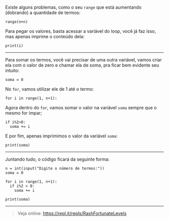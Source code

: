 Existe alguns problemas, como o seu `range` que está aumentando (dobrando) a quantidade de termos:

    range(n+n)

Para pegar os valores, basta acessar a variável do loop, você já faz isso, mas apenas imprime o conteúdo dela:

    print(i)


----------


Para somar os termos, você vai precisar de uma outra variável, vamos criar ela com o valor de zero e chamar ela de soma, pra ficar bem evidente seu intuito:

    soma = 0

No `for`, vamos utilizar ele de 1 até o termo:

    for i in range(1, n+1):

Agora dentro do `for`, vamos somar o valor na variável `soma` sempre que o mesmo for ímpar;

    if i%2>0:
      soma += i

E por fim, apenas imprimimos o valor da variável `soma`:

    print(soma)


----------

Juntando tudo, o código ficará da seguinte forma:

    n = int(input("Digite o número de termos:"))
    soma = 0
    
    for i in range(1, n+1):
      if i%2 > 0:
        soma += i
    
    print(soma)


----------

> Veja online: https://repl.it/repls/RashFortunateLevels
